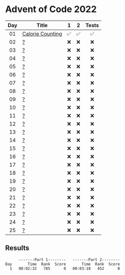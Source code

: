 # Advent of Code 2022

| Day | Title                                                   |         1          |         2          |       Tests        |
| :-: | ------------------------------------------------------- | :----------------: | :----------------: | :----------------: |
| 01  | [Calorie Counting](https://adventofcode.com/2022/day/1) | :white_check_mark: | :white_check_mark: | :white_check_mark: |
| 02  | [?](https://adventofcode.com/2022/day/2)                |        :x:         |        :x:         |        :x:         |
| 03  | [?](https://adventofcode.com/2022/day/3)                |        :x:         |        :x:         |        :x:         |
| 04  | [?](https://adventofcode.com/2022/day/4)                |        :x:         |        :x:         |        :x:         |
| 05  | [?](https://adventofcode.com/2022/day/5)                |        :x:         |        :x:         |        :x:         |
| 06  | [?](https://adventofcode.com/2022/day/6)                |        :x:         |        :x:         |        :x:         |
| 07  | [?](https://adventofcode.com/2022/day/7)                |        :x:         |        :x:         |        :x:         |
| 08  | [?](https://adventofcode.com/2022/day/8)                |        :x:         |        :x:         |        :x:         |
| 09  | [?](https://adventofcode.com/2022/day/9)                |        :x:         |        :x:         |        :x:         |
| 10  | [?](https://adventofcode.com/2022/day/10)               |        :x:         |        :x:         |        :x:         |
| 11  | [?](https://adventofcode.com/2022/day/11)               |        :x:         |        :x:         |        :x:         |
| 12  | [?](https://adventofcode.com/2022/day/12)               |        :x:         |        :x:         |        :x:         |
| 13  | [?](https://adventofcode.com/2022/day/13)               |        :x:         |        :x:         |        :x:         |
| 14  | [?](https://adventofcode.com/2022/day/14)               |        :x:         |        :x:         |        :x:         |
| 15  | [?](https://adventofcode.com/2022/day/15)               |        :x:         |        :x:         |        :x:         |
| 16  | [?](https://adventofcode.com/2022/day/16)               |        :x:         |        :x:         |        :x:         |
| 17  | [?](https://adventofcode.com/2022/day/17)               |        :x:         |        :x:         |        :x:         |
| 18  | [?](https://adventofcode.com/2022/day/18)               |        :x:         |        :x:         |        :x:         |
| 19  | [?](https://adventofcode.com/2022/day/19)               |        :x:         |        :x:         |        :x:         |
| 20  | [?](https://adventofcode.com/2022/day/20)               |        :x:         |        :x:         |        :x:         |
| 21  | [?](https://adventofcode.com/2022/day/21)               |        :x:         |        :x:         |        :x:         |
| 22  | [?](https://adventofcode.com/2022/day/22)               |        :x:         |        :x:         |        :x:         |
| 23  | [?](https://adventofcode.com/2022/day/23)               |        :x:         |        :x:         |        :x:         |
| 24  | [?](https://adventofcode.com/2022/day/24)               |        :x:         |        :x:         |        :x:         |
| 25  | [?](https://adventofcode.com/2022/day/25)               |        :x:         |        :x:         |        :x:         |

## Results

```text
      -------Part 1--------   -------Part 2--------
Day       Time  Rank  Score       Time  Rank  Score
  1   00:02:32   785      0   00:03:18   452      0
```
